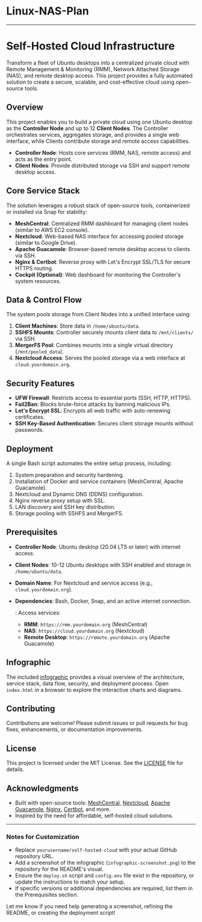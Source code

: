 # Linux-NAS-Plan

---

# Self-Hosted Cloud Infrastructure

Transform a fleet of Ubuntu desktops into a centralized private cloud with Remote Management & Monitoring (RMM), Network Attached Storage (NAS), and remote desktop access. This project provides a fully automated solution to create a secure, scalable, and cost-effective cloud using open-source tools.



## Overview

This project enables you to build a private cloud using one Ubuntu desktop as the **Controller Node** and up to 12 **Client Nodes**. The Controller orchestrates services, aggregates storage, and provides a single web interface, while Clients contribute storage and remote access capabilities.

- **Controller Node**: Hosts core services (RMM, NAS, remote access) and acts as the entry point.
- **Client Nodes**: Provide distributed storage via SSH and support remote desktop access.

## Core Service Stack

The solution leverages a robust stack of open-source tools, containerized or installed via Snap for stability:

- **MeshCentral**: Centralized RMM dashboard for managing client nodes (similar to AWS EC2 console).
- **Nextcloud**: Web-based NAS interface for accessing pooled storage (similar to Google Drive).
- **Apache Guacamole**: Browser-based remote desktop access to clients via SSH.
- **Nginx & Certbot**: Reverse proxy with Let's Encrypt SSL/TLS for secure HTTPS routing.
- **Cockpit (Optional)**: Web dashboard for monitoring the Controller's system resources.

## Data & Control Flow

The system pools storage from Client Nodes into a unified interface using:

1. **Client Machines**: Store data in `/home/ubuntu/data`.
2. **SSHFS Mounts**: Controller securely mounts client data to `/mnt/clients/` via SSH.
3. **MergerFS Pool**: Combines mounts into a single virtual directory (`/mnt/pooled_data`).
4. **Nextcloud Access**: Serves the pooled storage via a web interface at `cloud.yourdomain.org`.

## Security Features

- **UFW Firewall**: Restricts access to essential ports (SSH, HTTP, HTTPS).
- **Fail2Ban**: Blocks brute-force attacks by banning malicious IPs.
- **Let's Encrypt SSL**: Encrypts all web traffic with auto-renewing certificates.
- **SSH Key-Based Authentication**: Secures client storage mounts without passwords.

## Deployment

A single Bash script automates the entire setup process, including:

1. System preparation and security hardening.
2. Installation of Docker and service containers (MeshCentral, Apache Guacamole).
3. Nextcloud and Dynamic DNS (DDNS) configuration.
4. Nginx reverse proxy setup with SSL.
5. LAN discovery and SSH key distribution.
6. Storage pooling with SSHFS and MergerFS.

## Prerequisites

- **Controller Node**: Ubuntu desktop (20.04 LTS or later) with internet access.
- **Client Nodes**: 10-12 Ubuntu desktops with SSH enabled and storage in `/home/ubuntu/data`.
- **Domain Name**: For Nextcloud and service access (e.g., `cloud.yourdomain.org`).
- **Dependencies**: Bash, Docker, Snap, and an active internet connection.


   : Access services:
   - **RMM**: `https://rmm.yourdomain.org` (MeshCentral)
   - **NAS**: `https://cloud.yourdomain.org` (Nextcloud)
   - **Remote Desktop**: `https://remote.yourdomain.org` (Apache Guacamole)

## Infographic

The included [infographic](index.html) provides a visual overview of the architecture, service stack, data flow, security, and deployment process. Open `index.html` in a browser to explore the interactive charts and diagrams.

## Contributing

Contributions are welcome! Please submit issues or pull requests for bug fixes, enhancements, or documentation improvements.

## License

This project is licensed under the MIT License. See the [LICENSE](LICENSE) file for details.

## Acknowledgments

- Built with open-source tools: [MeshCentral](https://meshcentral.com), [Nextcloud](https://nextcloud.com), [Apache Guacamole](https://guacamole.apache.org), [Nginx](https://nginx.org), [Certbot](https://certbot.eff.org), and more.
- Inspired by the need for affordable, self-hosted cloud solutions.

---

### Notes for Customization
- Replace `yourusername/self-hosted-cloud` with your actual GitHub repository URL.
- Add a screenshot of the infographic (`infographic-screenshot.png`) to the repository for the README's visual.
- Ensure the `deploy.sh` script and `config.env` file exist in the repository, or update the instructions to match your setup.
- If specific versions or additional dependencies are required, list them in the Prerequisites section.

Let me know if you need help generating a screenshot, refining the README, or creating the deployment script!
